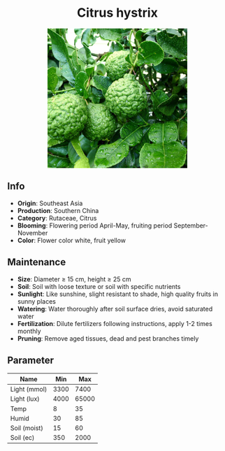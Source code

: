 <h1 align='center'>Citrus hystrix</h1>
<p align="center">
    <img 
        align='center'
        width='320'
        src="../images/citrus hystrix.png" 
        alt='Citrus hystrix' />
</p>

## Info

 - **Origin**: Southeast Asia
 - **Production**: Southern China
 - **Category**: Rutaceae, Citrus
 - **Blooming**: Flowering period April-May, fruiting period September-November
 - **Color**: Flower color white, fruit yellow

## Maintenance

 - **Size**: Diameter ≥ 15 cm, height ≥ 25 cm
 - **Soil**: Soil with loose texture or soil with specific nutrients
 - **Sunlight**: Like sunshine, slight resistant to shade, high quality fruits in sunny places
 - **Watering**: Water thoroughly after soil surface dries, avoid saturated water
 - **Fertilization**: Dilute fertilizers following instructions, apply 1-2 times monthly
 - **Pruning**: Remove aged tissues, dead and pest branches timely

## Parameter

| Name         | Min  | Max   |
|--------------|------|-------|
| Light (mmol) | 3300 | 7400  |
| Light (lux)  | 4000 | 65000 |
| Temp         | 8    | 35    |
| Humid        | 30   | 85    |
| Soil (moist) | 15   | 60    |
| Soil (ec)    | 350  | 2000  |